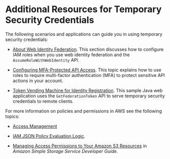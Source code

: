 # Additional Resources for Temporary Security Credentials<a name="id_credentials_temp_related-topics"></a>

The following scenarios and applications can guide you in using temporary security credentials: 

+  [About Web Identity Federation](id_roles_providers_oidc.md)\. This section discusses how to configure IAM roles when you use web identity federation and the `AssumeRoleWithWebIdentity` API\. 

+ [Configuring MFA\-Protected API Access](id_credentials_mfa_configure-api-require.md)\. This topic explains how to use roles to require multi\-factor authentication \(MFA\) to protect sensitive API actions in your account\.

+ [Token Vending Machine for Identity Registration](https://aws.amazon.com/code/7351543942956566)\. This sample Java web application uses the `GetFederationToken` API to serve temporary security credentials to remote clients\.

For more information on policies and permissions in AWS see the following topics:

+ [Access Management](access.md)

+ [IAM JSON Policy Evaluation Logic](reference_policies_evaluation-logic.md)\.

+ [Managing Access Permissions to Your Amazon S3 Resources](http://alpha-docs-aws.amazon.com/AmazonS3/latest/dev/s3-access-control.html) in *Amazon Simple Storage Service Developer Guide*\.